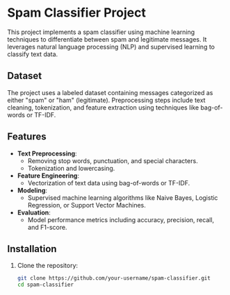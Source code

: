 # Spam Classifier Project

This project implements a spam classifier using machine learning techniques to differentiate between spam and legitimate messages. It leverages natural language processing (NLP) and supervised learning to classify text data.

## Dataset

The project uses a labeled dataset containing messages categorized as either "spam" or "ham" (legitimate). Preprocessing steps include text cleaning, tokenization, and feature extraction using techniques like bag-of-words or TF-IDF.

## Features

- **Text Preprocessing**: 
  - Removing stop words, punctuation, and special characters.
  - Tokenization and lowercasing.
- **Feature Engineering**:
  - Vectorization of text data using bag-of-words or TF-IDF.
- **Modeling**:
  - Supervised machine learning algorithms like Naive Bayes, Logistic Regression, or Support Vector Machines.
- **Evaluation**:
  - Model performance metrics including accuracy, precision, recall, and F1-score.

## Installation

1. Clone the repository:
   ```bash
   git clone https://github.com/your-username/spam-classifier.git
   cd spam-classifier
